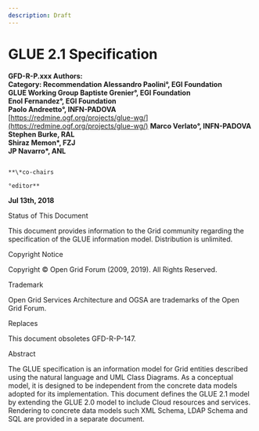 ```yaml
---
description: Draft
---
```


# GLUE 2.1 Specification

**GFD-R-P.xxx Authors:  
Category: Recommendation Alessandro Paolini°, EGI Foundation  
GLUE Working Group Baptiste Grenier°, EGI Foundation  
Enol Fernandez°, EGI Foundation  
Paolo Andreetto°, INFN-PADOVA**  
[https://redmine.ogf.org/projects/glue-wg/](https://redmine.ogf.org/projects/glue-wg/) **Marco Verlato°, INFN-PADOVA  
Stephen Burke, RAL  
Shiraz Memon\*, FZJ  
JP Navarro\*, ANL**

```text
                                                                                                  **\*co-chairs  
                                                                                                  °editor**  
```

**Jul 13th, 2018**

Status of This Document

This document provides information to the Grid community regarding the specification of the GLUE information model. Distribution is unlimited.

Copyright Notice

Copyright © Open Grid Forum \(2009, 2019\). All Rights Reserved.

Trademark

Open Grid Services Architecture and OGSA are trademarks of the Open Grid Forum.

Replaces

This document obsoletes GFD-R-P-147.

Abstract

The GLUE specification is an information model for Grid entities described using the natural language and UML Class Diagrams. As a conceptual model, it is designed to be independent from the concrete data models adopted for its implementation. This document defines the GLUE 2.1 model by extending the GLUE 2.0 model to include Cloud resources and services. Rendering to concrete data models such XML Schema, LDAP Schema and SQL are provided in a separate document.


